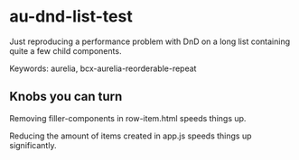 # au-dnd-list-test

Just reproducing a performance problem with DnD on a long list containing quite a few child components. 

Keywords: aurelia, bcx-aurelia-reorderable-repeat

## Knobs you can turn

Removing filler-components in row-item.html speeds things up. 

Reducing the amount of items created in app.js speeds things up significantly. 

